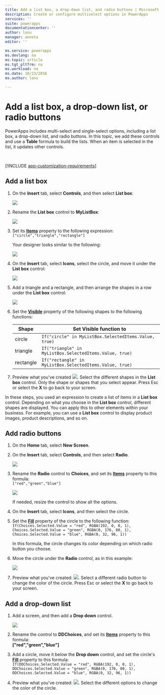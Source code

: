 ```yaml
---
title: Add a list box, a drop-down list, and radio buttons | Microsoft Docs
description: Create or configure multiselect options in PowerApps
services: ''
suite: powerapps
documentationcenter: ''
author: lonu
manager: anneta
editor: ''

ms.service: powerapps
ms.devlang: na
ms.topic: article
ms.tgt_pltfrm: na
ms.workload: na
ms.date: 10/23/2016
ms.author: lonu

---
```

# Add a list box, a drop-down list, or radio buttons
PowerApps includes multi-select and single-select options, including a list box, a drop-down list, and radio buttons. In this topic, we add these controls and use a **Table** formula to build the lists. When an item is selected in the list, it updates other controls.

&nbsp;

[!INCLUDE [app-customization-requirements](includes/app-customization-requirements.md)]

## Add a list box
1. On the **Insert** tab, select **Controls**, and then select **List box**:  
   
    ![][2]  
2. Rename the **List box** control to **MyListBox**:  
   
    ![][3]  
3. Set its **[Items](controls/properties-core.md)** property to the following expression:  
   ```["circle","triangle","rectangle"]```  <br/>
   
    Your designer looks similar to the following:
   
    ![][4]  
4. On the **Insert** tab, select **Icons**, select the circle, and move it under the **List box** control:
   
    ![][5]  
5. Add a triangle and a rectangle, and then arrange the shapes in a row under the **List box** control:
   
    ![][6]  
6. Set the **[Visible](controls/properties-core.md)** property of the following shapes to the following functions:  
   
   | Shape | Set Visible function to |
   | --- | --- |
   | circle |```If("circle" in MyListBox.SelectedItems.Value, true)``` |
   | triangle |```If("triangle" in MyListBox.SelectedItems.Value, true)``` |
   | rectangle |```If("rectangle" in MyListBox.SelectedItems.Value, true)``` |
7. Preview what you've created ![][1]. Select the different shapes in the **List box** control. Only the shape or shapes that you select appear. Press Esc or select the **X** to go back to your screen.

In these steps, you used an expression to create a list of items in a **List box** control. Depending on what you choose in the **List box** control, different shapes are displayed. You can apply this to other elements within your business. For example, you can use a **List box** control to display product images, product descriptions, and so on.

## Add radio buttons
1. On the **Home** tab, select **New Screen**.
2. On the **Insert** tab, select **Controls**, and then select **Radio**.
   
    ![][10]  
3. Rename the **Radio** control to **Choices**, and set its **[Items](controls/properties-core.md)** property to this formula:  
   ```["red","green","blue"]```  <br/>
   
    ![][12]  
   
    If needed, resize the control to show all the options.
4. On the **Insert** tab, select **Icons**, and then select the circle.
5. Set the **[Fill](controls/properties-color-border.md)** property of the circle to the following function:  
   ```If(Choices.Selected.Value = "red", RGBA(192, 0, 0, 1), Choices.Selected.Value = "green", RGBA(0, 176, 80, 1), Choices.Selected.Value = "blue", RGBA(0, 32, 96, 1))```  
   
    In this formula, the circle changes its color depending on which radio button you choose.
6. Move the circle under the **Radio** control, as in this example:
   
    ![][14]  
7. Preview what you've created: ![][1]. Select a different radio button to change the color of the circle. Press Esc or select the **X** to go back to your screen.

## Add a drop-down list
1. Add a screen, and then add a **Drop down** control.
   
    ![][15]  
2. Rename the control to **DDChoices**, and set its **[Items](controls/properties-core.md)** property to this formula:<br>
   **["red","green","blue"]**
3. Add a circle, move it below the **Drop down** control, and set the circle's **[Fill](controls/properties-color-border.md)** property to this formula:  
   ```If(DDChoices.Selected.Value = "red", RGBA(192, 0, 0, 1), DDChoices.Selected.Value = "green", RGBA(0, 176, 80, 1), DDChoices.Selected.Value = "blue", RGBA(0, 32, 96, 1))```
4. Preview what you've created: ![][1]. Select the different options to change the color of the circle.

[1]: ./media/add-list-box-drop-down-list-radio-button/preview.png
[2]: ./media/add-list-box-drop-down-list-radio-button/listbox.png
[3]: ./media/add-list-box-drop-down-list-radio-button/renamelistbox.png
[4]: ./media/add-list-box-drop-down-list-radio-button/itemslistbox.png
[5]: ./media/add-list-box-drop-down-list-radio-button/circle.png
[6]: ./media/add-list-box-drop-down-list-radio-button/allshapes.png
[10]: ./media/add-list-box-drop-down-list-radio-button/radiobutton.png
[12]: ./media/add-list-box-drop-down-list-radio-button/itemsradio.png
[14]: ./media/add-list-box-drop-down-list-radio-button/radiocircle.png
[15]: ./media/add-list-box-drop-down-list-radio-button/dropdown.png
